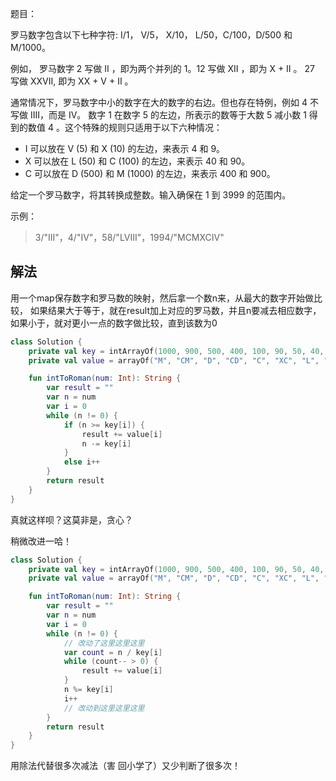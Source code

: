 题目：

罗马数字包含以下七种字符: I/1， V/5， X/10， L/50，C/100，D/500 和 M/1000。

例如， 罗马数字 2 写做 II ，即为两个并列的 1。12 写做 XII ，即为 X + II 。 27 写做  XXVII, 即为 XX + V + II 。

通常情况下，罗马数字中小的数字在大的数字的右边。但也存在特例，例如 4 不写做 IIII，而是 IV。 数字 1 在数字 5 的左边，所表示的数等于大数 5 减小数 1 得到的数值 4 。这个特殊的规则只适用于以下六种情况：

* I 可以放在 V (5) 和 X (10) 的左边，来表示 4 和 9。
* X 可以放在 L (50) 和 C (100) 的左边，来表示 40 和 90。
* C 可以放在 D (500) 和 M (1000) 的左边，来表示 400 和 900。

给定一个罗马数字，将其转换成整数。输入确保在 1 到 3999 的范围内。

示例：

>3/"III"，4/"IV"，58/"LVIII"，1994/"MCMXCIV"

## 解法
用一个map保存数字和罗马数的映射，然后拿一个数n来，从最大的数字开始做比较，
如果结果大于等于，就在result加上对应的罗马数，并且n要减去相应数字，如果小于，就对更小一点的数字做比较，直到该数为0

```kotlin
class Solution {
    private val key = intArrayOf(1000, 900, 500, 400, 100, 90, 50, 40, 10, 9, 5, 4, 1)
    private val value = arrayOf("M", "CM", "D", "CD", "C", "XC", "L", "XL", "X", "IX", "V", "IV", "I")

    fun intToRoman(num: Int): String {
        var result = ""
        var n = num
        var i = 0
        while (n != 0) {
            if (n >= key[i]) {
                result += value[i]
                n -= key[i]
            }
            else i++
        }
        return result
    }
}
```
真就这样呗？这莫非是，贪心？

稍微改进一哈！
```kotlin
class Solution {
    private val key = intArrayOf(1000, 900, 500, 400, 100, 90, 50, 40, 10, 9, 5, 4, 1)
    private val value = arrayOf("M", "CM", "D", "CD", "C", "XC", "L", "XL", "X", "IX", "V", "IV", "I")

    fun intToRoman(num: Int): String {
        var result = ""
        var n = num
        var i = 0
        while (n != 0) {
            // 改动了这里这里这里
            var count = n / key[i]
            while (count-- > 0) {
                result += value[i]
            }
            n %= key[i]
            i++
            // 改动到这里这里这里
        }
        return result
    }
}
```
用除法代替很多次减法（害 回小学了）又少判断了很多次！
